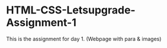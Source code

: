 # HTML-CSS-Letsupgrade-Assignment-1
This is the assignment for day 1. (Webpage with para &amp; images)
